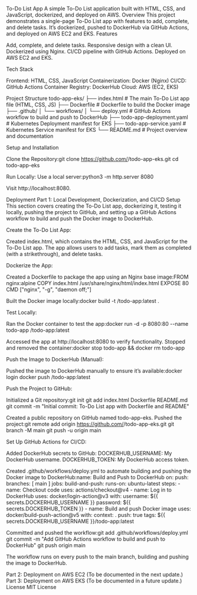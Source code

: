 To-Do List App
A simple To-Do List application built with HTML, CSS, and JavaScript, dockerized, and deployed on AWS.
Overview
This project demonstrates a single-page To-Do List app with features to add, complete, and delete tasks. It’s dockerized, pushed to DockerHub via GitHub Actions, and deployed on AWS EC2 and EKS.
Features

Add, complete, and delete tasks.
Responsive design with a clean UI.
Dockerized using Nginx.
CI/CD pipeline with GitHub Actions.
Deployed on AWS EC2 and EKS.

Tech Stack

Frontend: HTML, CSS, JavaScript
Containerization: Docker (Nginx)
CI/CD: GitHub Actions
Container Registry: DockerHub
Cloud: AWS (EC2, EKS)

Project Structure
todo-app-eks/
├── index.html               # The main To-Do List app file (HTML, CSS, JS)
├── Dockerfile               # Dockerfile to build the Docker image
├── .github/
│   └── workflows/
│       └── deploy.yml       # GitHub Actions workflow to build and push to DockerHub
├── todo-app-deployment.yaml # Kubernetes Deployment manifest for EKS
├── todo-app-service.yaml    # Kubernetes Service manifest for EKS
└── README.md                # Project overview and documentation

Setup and Installation

Clone the Repository:git clone https://github.com/<your-username>/todo-app-eks.git
cd todo-app-eks


Run Locally:
Use a local server:python3 -m http.server 8080


Visit http://localhost:8080.



Deployment
Part 1: Local Development, Dockerization, and CI/CD Setup
This section covers creating the To-Do List app, dockerizing it, testing it locally, pushing the project to GitHub, and setting up a GitHub Actions workflow to build and push the Docker image to DockerHub.

Create the To-Do List App:

Created index.html, which contains the HTML, CSS, and JavaScript for the To-Do List app.
The app allows users to add tasks, mark them as completed (with a strikethrough), and delete tasks.


Dockerize the App:

Created a Dockerfile to package the app using an Nginx base image:FROM nginx:alpine
COPY index.html /usr/share/nginx/html/index.html
EXPOSE 80
CMD ["nginx", "-g", "daemon off;"]


Built the Docker image locally:docker build -t <your-dockerhub-username>/todo-app:latest .




Test Locally:

Ran the Docker container to test the app:docker run -d -p 8080:80 --name todo-app <your-dockerhub-username>/todo-app:latest


Accessed the app at http://localhost:8080 to verify functionality.
Stopped and removed the container:docker stop todo-app && docker rm todo-app




Push the Image to DockerHub (Manual):

Pushed the image to DockerHub manually to ensure it’s available:docker login
docker push <your-dockerhub-username>/todo-app:latest




Push the Project to GitHub:

Initialized a Git repository:git init
git add index.html Dockerfile README.md
git commit -m "Initial commit: To-Do List app with Dockerfile and README"


Created a public repository on GitHub named todo-app-eks.
Pushed the project:git remote add origin https://github.com/<your-username>/todo-app-eks.git
git branch -M main
git push -u origin main




Set Up GitHub Actions for CI/CD:

Added DockerHub secrets to GitHub:
DOCKERHUB_USERNAME: My DockerHub username.
DOCKERHUB_TOKEN: My DockerHub access token.


Created .github/workflows/deploy.yml to automate building and pushing the Docker image to DockerHub:name: Build and Push to DockerHub
on:
  push:
    branches: [ main ]
jobs:
  build-and-push:
    runs-on: ubuntu-latest
    steps:
      - name: Checkout code
        uses: actions/checkout@v4
      - name: Log in to DockerHub
        uses: docker/login-action@v3
        with:
          username: ${{ secrets.DOCKERHUB_USERNAME }}
          password: ${{ secrets.DOCKERHUB_TOKEN }}
      - name: Build and push Docker image
        uses: docker/build-push-action@v5
        with:
          context: .
          push: true
          tags: ${{ secrets.DOCKERHUB_USERNAME }}/todo-app:latest


Committed and pushed the workflow:git add .github/workflows/deploy.yml
git commit -m "Add GitHub Actions workflow to build and push to DockerHub"
git push origin main


The workflow runs on every push to the main branch, building and pushing the image to DockerHub.



Part 2: Deployment on AWS EC2
(To be documented in the next update.)
Part 3: Deployment on AWS EKS
(To be documented in a future update.)
License
MIT License
